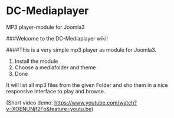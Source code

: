 # DC-Mediaplayer
MP3 player-module for Joomla3

###Welcome to the DC-Mediaplayer wiki!

####This is a very simple mp3 player as module for Joomla3.

1. Install the module
2. Choose a mediafolder and theme
3. Done

It will list all mp3 files from the given Folder and sho them in a nice responsive interface to play and browse.

(Short video demo: https://www.youtube.com/watch?v=XOENUNjf2Fo&feature=youtu.be)
